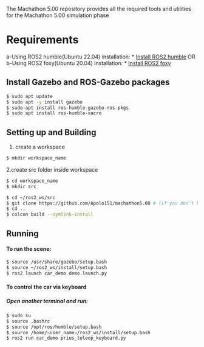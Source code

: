 The Machathon 5.00 repository provides all the required tools and utilities for the Machathon 5.00 simulation phase

# Requirements

 a-Using ROS2 humble(Ubuntu 22.04) installation: 
     * [Install ROS2 humble](https://docs.ros.org/en/humble/Installation/Ubuntu-Install-Debians.html)
 OR
 b-Using ROS2 foxy(Ubuntu 20.04) installation:
     * [Install ROS2 foxy](https://docs.ros.org/en/foxy/Installation/Ubuntu-Install-Debians.html)

## Install Gazebo and ROS-Gazebo packages

```bash
$ sudo apt update
$ sudo apt -y install gazebo
$ sudo apt install ros-humble-gazebo-ros-pkgs
$ sudo apt install ros-humble-xacro
```
## Setting up and Building
1. create a workspace
 ```bash
$ mkdir workspace_name
```
2.create src folder inside workspace
 ```bash
$ cd workspace_name
$ mkdir src
```
```bash
$ cd ~/ros2_ws/src
$ git clone https://github.com/Apolo151/machathon5.00 # (if you don’t have git, install it: sudo apt install git)
$ cd ..
$ colcon build --symlink-install
```
## Running
#### To run the scene:
```bash
$ source /usr/share/gazebo/setup.bash
$ source ~/ros2_ws/install/setup.bash
$ ros2 launch car_demo demo.launch.py
```
#### To control the car via keyboard
##### Open another terminal and run:
```bash
$ sudo su
$ source .bashrc 
$ source /opt/ros/humble/setup.bash
$ source /home/<user_name>/ros2_ws/install/setup.bash
$ ros2 run car_demo prius_teleop_keyboard.py
```
